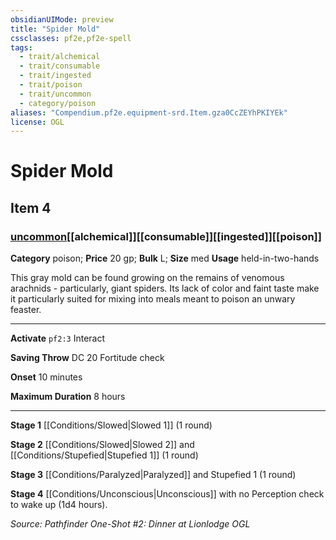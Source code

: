 ```yaml
---
obsidianUIMode: preview
title: "Spider Mold"
cssclasses: pf2e,pf2e-spell
tags:
  - trait/alchemical
  - trait/consumable
  - trait/ingested
  - trait/poison
  - trait/uncommon
  - category/poison
aliases: "Compendium.pf2e.equipment-srd.Item.gza0CcZEYhPKIYEk"
license: OGL
---
```

# Spider Mold
## Item 4
### [uncommon](uncommon "Uncommon Rarity Trait")[[alchemical]][[consumable]][[ingested]][[poison]]

**Category** poison; 
**Price** 20 gp; 
**Bulk** L; **Size** med
**Usage** held-in-two-hands

This gray mold can be found growing on the remains of venomous arachnids - particularly, giant spiders. Its lack of color and faint taste make it particularly suited for mixing into meals meant to poison an unwary feaster.

* * *

**Activate** `pf2:3` Interact

**Saving Throw** DC 20 Fortitude check

**Onset** 10 minutes

**Maximum Duration** 8 hours

* * *

**Stage 1** [[Conditions/Slowed|Slowed 1]] (1 round)

**Stage 2** [[Conditions/Slowed|Slowed 2]] and [[Conditions/Stupefied|Stupefied 1]] (1 round)

**Stage 3** [[Conditions/Paralyzed|Paralyzed]] and Stupefied 1 (1 round)

**Stage 4** [[Conditions/Unconscious|Unconscious]] with no Perception check to wake up (1d4 hours).

*Source: Pathfinder One-Shot #2: Dinner at Lionlodge*
*OGL*